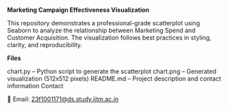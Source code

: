 **Marketing Campaign Effectiveness Visualization**

This repository demonstrates a professional-grade scatterplot using Seaborn to analyze the relationship between Marketing Spend and Customer Acquisition. The visualization follows best practices in styling, clarity, and reproducibility.

**Files**

chart.py – Python script to generate the scatterplot
chart.png – Generated visualization (512x512 pixels)
README.md – Project description and contact information
Contact

📧 Email: 23f1001171@ds.study.iitm.ac.in
